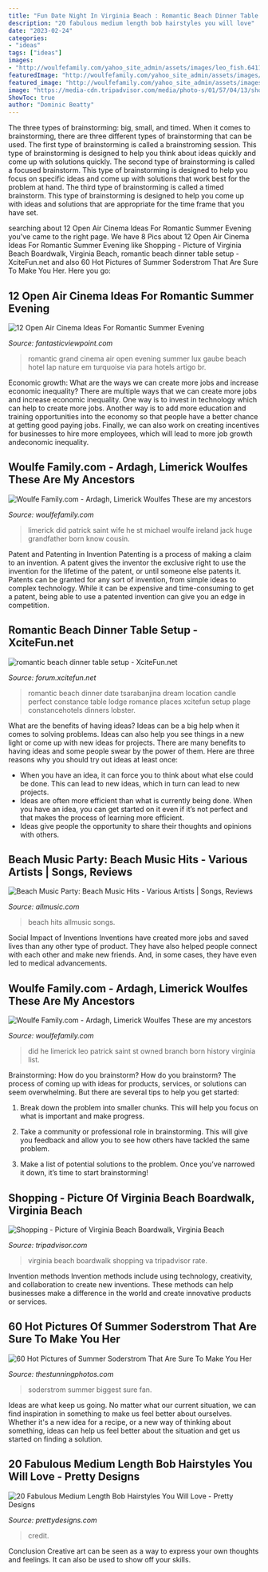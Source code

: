 ```yaml
---
title: "Fun Date Night In Virginia Beach : Romantic Beach Dinner Table Setup"
description: "20 fabulous medium length bob hairstyles you will love"
date: "2023-02-24"
categories:
- "ideas"
tags: ["ideas"]
images:
- "http://woulfefamily.com/yahoo_site_admin/assets/images/leo_fish.64114453_std.jpg"
featuredImage: "http://woulfefamily.com/yahoo_site_admin/assets/images/leo_virginia_25th.64114350_std.jpg"
featured_image: "http://woulfefamily.com/yahoo_site_admin/assets/images/leo_fish.64114453_std.jpg"
image: "https://media-cdn.tripadvisor.com/media/photo-s/01/57/04/13/shopping.jpg"
ShowToc: true
author: "Dominic Beatty"
---
```



The three types of brainstorming: big, small, and timed.
When it comes to brainstorming, there are three different types of brainstorming that can be used. The first type of brainstorming is called a brainstroming session. This type of brainstorming is designed to help you think about ideas quickly and come up with solutions quickly. The second type of brainstorming is called a focused brainstorm. This type of brainstorming is designed to help you focus on specific ideas and come up with solutions that work best for the problem at hand. The third type of brainstorming is called a timed brainstorm. This type of brainstorming is designed to help you come up with ideas and solutions that are appropriate for the time frame that you have set.

	

		
searching about 12 Open Air Cinema Ideas For Romantic Summer Evening you've came to the right page. We have 8 Pics about 12 Open Air Cinema Ideas For Romantic Summer Evening like Shopping - Picture of Virginia Beach Boardwalk, Virginia Beach, romantic beach dinner table setup - XciteFun.net and also 60 Hot Pictures of Summer Soderstrom That Are Sure To Make You Her. Here you go:
		
    
## 12 Open Air Cinema Ideas For Romantic Summer Evening

<img loading=lazy src="http://www.fantasticviewpoint.com/wp-content/uploads/2016/06/maurice-LUX-GRAND-GAUBE_Screen_on_the_Beach_1-634x423.jpg" onerror="this.onerror=null;this.src='https://tse4.mm.bing.net/th?id=OIP.EocJeOV18nH-N8ZiVecb_AHaE8&amp;pid=15.1';" alt="12 Open Air Cinema Ideas For Romantic Summer Evening">

_Source: fantasticviewpoint.com_

>romantic grand cinema air open evening summer lux gaube beach hotel lap nature em turquoise via para hotels artigo br. 

	

Economic growth: What are the ways we can create more jobs and increase economic inequality?
There are multiple ways that we can create more jobs and increase economic inequality. One way is to invest in technology which can help to create more jobs. Another way is to add more education and training opportunities into the economy so that people have a better chance at getting good paying jobs. Finally, we can also work on creating incentives for businesses to hire more employees, which will lead to more job growth andeconomic inequality.

    
## Woulfe Family.com - Ardagh, Limerick Woulfes These Are My Ancestors

<img loading=lazy src="http://woulfefamily.com/yahoo_site_admin/assets/images/leo_virginia_25th.64114350_std.jpg" onerror="this.onerror=null;this.src='https://tse1.mm.bing.net/th?id=OIP.bwyY-ytvf1_83pipzica5wAAAA&amp;pid=15.1';" alt="Woulfe Family.com - Ardagh, Limerick Woulfes These are my ancestors">

_Source: woulfefamily.com_

>limerick did patrick saint wife he st michael woulfe ireland jack huge grandfather born know cousin. 

	

Patent and Patenting in Invention
Patenting is a process of making a claim to an invention. A patent gives the inventor the exclusive right to use the invention for the lifetime of the patent, or until someone else patents it. Patents can be granted for any sort of invention, from simple ideas to complex technology. While it can be expensive and time-consuming to get a patent, being able to use a patented invention can give you an edge in competition.

    
## Romantic Beach Dinner Table Setup - XciteFun.net

<img loading=lazy src="http://img.xcitefun.net/users/2014/07/358134,xcitefun-romantic-beach-set-up-4.jpg" onerror="this.onerror=null;this.src='https://tse2.mm.bing.net/th?id=OIP.3CJ4RJ1FtTlHe6PmbEMX6gHaFq&amp;pid=15.1';" alt="romantic beach dinner table setup - XciteFun.net">

_Source: forum.xcitefun.net_

>romantic beach dinner date tsarabanjina dream location candle perfect constance table lodge romance places xcitefun setup plage constancehotels dinners lobster. 

	

What are the benefits of having ideas?
Ideas can be a big help when it comes to solving problems. Ideas can also help you see things in a new light or come up with new ideas for projects. There are many benefits to having ideas and some people swear by the power of them. Here are three reasons why you should try out ideas at least once: 
- When you have an idea, it can force you to think about what else could be done. This can lead to new ideas, which in turn can lead to new projects. 
- Ideas are often more efficient than what is currently being done. When you have an idea, you can get started on it even if it’s not perfect and that makes the process of learning more efficient. 
- Ideas give people the opportunity to share their thoughts and opinions with others.

    
## Beach Music Party: Beach Music Hits - Various Artists | Songs, Reviews

<img loading=lazy src="http://cps-static.rovicorp.com/3/JPG_500/MI0002/786/MI0002786289.jpg?partner=allrovi.com" onerror="this.onerror=null;this.src='https://tse3.mm.bing.net/th?id=OIP.qdqY2zu9jwaXDL-WLlvMXwHaHS&amp;pid=15.1';" alt="Beach Music Party: Beach Music Hits - Various Artists | Songs, Reviews">

_Source: allmusic.com_

>beach hits allmusic songs. 

	

Social Impact of Inventions
Inventions have created more jobs and saved lives than any other type of product. They have also helped people connect with each other and make new friends. And, in some cases, they have even led to medical advancements.

    
## Woulfe Family.com - Ardagh, Limerick Woulfes These Are My Ancestors

<img loading=lazy src="http://woulfefamily.com/yahoo_site_admin/assets/images/leo_fish.64114453_std.jpg" onerror="this.onerror=null;this.src='https://tse4.mm.bing.net/th?id=OIP.N0FNqkEU7j7MnSwjX6rlwgAAAA&amp;pid=15.1';" alt="Woulfe Family.com - Ardagh, Limerick Woulfes These are my ancestors">

_Source: woulfefamily.com_

>did he limerick leo patrick saint st owned branch born history virginia list. 

	

Brainstorming: How do you brainstorm?
How do you brainstorm? The process of coming up with ideas for products, services, or solutions can seem overwhelming. But there are several tips to help you get started:
1. Break down the problem into smaller chunks. This will help you focus on what is important and make progress.

2. Take a community or professional role in brainstorming. This will give you feedback and allow you to see how others have tackled the same problem.

3. Make a list of potential solutions to the problem. Once you’ve narrowed it down, it’s time to start brainstorming!

    
## Shopping - Picture Of Virginia Beach Boardwalk, Virginia Beach

<img loading=lazy src="https://media-cdn.tripadvisor.com/media/photo-s/01/57/04/13/shopping.jpg" onerror="this.onerror=null;this.src='https://tse1.mm.bing.net/th?id=OIP.8CkxgI9g-bKCT-7G4IdC5wHaFj&amp;pid=15.1';" alt="Shopping - Picture of Virginia Beach Boardwalk, Virginia Beach">

_Source: tripadvisor.com_

>virginia beach boardwalk shopping va tripadvisor rate. 

	

Invention methods
Invention methods include using technology, creativity, and collaboration to create new inventions. These methods can help businesses make a difference in the world and create innovative products or services.

    
## 60 Hot Pictures Of Summer Soderstrom That Are Sure To Make You Her

<img loading=lazy src="https://thestunningphotos.com/wp-content/uploads/2020/07/summersoderstrom_20200708_34.jpg" onerror="this.onerror=null;this.src='https://tse2.mm.bing.net/th?id=OIP.ZKQa6p3WmANTW9A4OHoJawHaJQ&amp;pid=15.1';" alt="60 Hot Pictures of Summer Soderstrom That Are Sure To Make You Her">

_Source: thestunningphotos.com_

>soderstrom summer biggest sure fan. 

	

Ideas are what keep us going. No matter what our current situation, we can find inspiration in something to make us feel better about ourselves. Whether it's a new idea for a recipe, or a new way of thinking about something, ideas can help us feel better about the situation and get us started on finding a solution.

    
## 20 Fabulous Medium Length Bob Hairstyles You Will Love - Pretty Designs

<img loading=lazy src="http://www.prettydesigns.com/wp-content/uploads/2015/12/Most-popular-medium-bob-hairstyle-with-beachy-waves.jpg" onerror="this.onerror=null;this.src='https://tse4.mm.bing.net/th?id=OIP.mKd6-GP4fy4ngkwWJM7ikQHaHZ&amp;pid=15.1';" alt="20 Fabulous Medium Length Bob Hairstyles You Will Love - Pretty Designs">

_Source: prettydesigns.com_

>credit. 

	

Conclusion
Creative art can be seen as a way to express your own thoughts and feelings. It can also be used to show off your skills.

